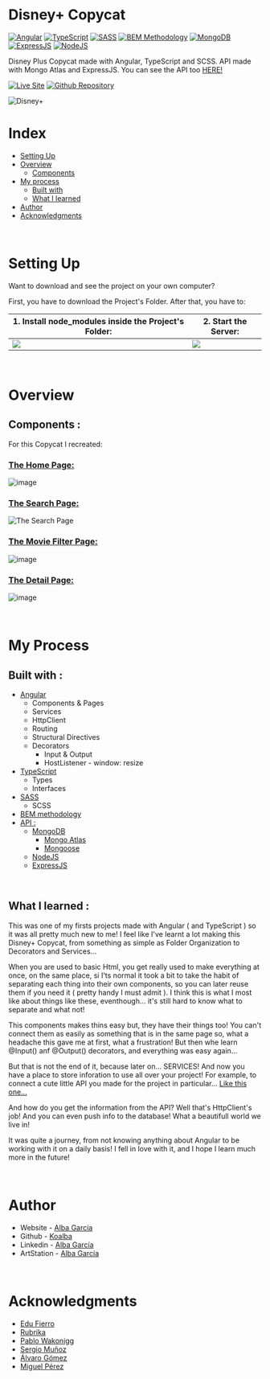 # Disney+ Copycat

[![Angular](https://img.shields.io/static/v1?label=&message=Angular&color=DD0031&logo=angular&logoColor=white&style=for-the-badge)](https://angular.io/)
[![TypeScript](https://img.shields.io/static/v1?label=&message=TypeScript&color=3178C6&logo=typescript&logoColor=white&style=for-the-badge)](https://www.typescriptlang.org/)
[![SASS](https://img.shields.io/static/v1?label=&message=SASS&color=CC6699&logo=sass&logoColor=white&style=for-the-badge)](https://www.typescriptlang.org/)
[![BEM Methodology](https://img.shields.io/static/v1?label=&message=BEM%20Methodology&color=17A1E6&logo=bem&logoColor=white&style=for-the-badge)](http://getbem.com/)
[![MongoDB](https://img.shields.io/static/v1?label=&message=MongoDB&color=47A248&logo=mongodb&logoColor=white&style=for-the-badge)](https://www.mongodb.com/es)
[![ExpressJS](https://img.shields.io/static/v1?label=&message=ExpressJS&color=F0D91E&logo=express&logoColor=black&style=for-the-badge)](https://expressjs.com/es/)
[![NodeJS](https://img.shields.io/static/v1?label=&message=NodeJS&color=339933&logo=nodedotjs&logoColor=white&style=for-the-badge)](https://nodejs.org/en/)

Disney Plus Copycat made with Angular, TypeScript and SCSS. API made with Mongo Atlas and ExpressJS. You can see the API too [HERE!](https://github.com/koalba/DisneyPlus_API)

[![Live Site](https://img.shields.io/static/v1?label=&message=Live%20Site&color=0ABF53&style=for-the-badge)](https://disney-plus-copycat.vercel.app/)
[![Github Repository](https://img.shields.io/static/v1?label=&message=Github%20Repository&color=0ABF53&style=for-the-badge&logo=github&logoColor=white)](https://github.com/koalba/DisneyPlus_Copycat)

![Disney+](https://user-images.githubusercontent.com/34134103/171468870-476c9942-485f-458c-ba82-4406479a4365.jpg)

# Index

- [Setting Up](#setting-up)
- [Overview](#overview)
  - [Components](#components)
- [My process](#my-process)
  - [Built with](#built-with)
  - [What I learned](#what-i-learned)
- [Author](#author)
- [Acknowledgments](#acknowledgments)

<p>&nbsp;</p>

# Setting Up

Want to download and see the project on your own computer?

First, you have to download the Project's Folder. After that, you have to:


|  1. Install node_modules inside the Project's Folder: |  2. Start the Server: |
|---|---|
|  <img src="https://user-images.githubusercontent.com/34134103/171472950-aae1b019-16bc-4106-a875-8adb8794f60c.png" /> |  <img src="https://user-images.githubusercontent.com/34134103/171473454-f00dd3f5-8c0b-42bc-84c5-19cc496050f8.png" /> |

<p>&nbsp;</p>

# Overview

## Components :

For this Copycat I recreated:

### [The Home Page:](https://disney-plus-copycat.vercel.app/)
![image](https://user-images.githubusercontent.com/34134103/171476129-56618e2d-4131-4a1d-9253-97a41a77d328.png)

### [The Search Page:](https://disney-plus-copycat.vercel.app/search)
![The Search Page](https://user-images.githubusercontent.com/34134103/171475429-cd9c92ce-ef60-4927-8e81-97e7e4675bb4.png)

### [The Movie Filter Page:](https://disney-plus-copycat.vercel.app/movies)
![image](https://user-images.githubusercontent.com/34134103/171476206-df71e501-0804-4b5c-9cde-e794405f7a97.png)

### [The Detail Page:](https://disney-plus-copycat.vercel.app/movies/628628211809e29b6438b8c1)
![image](https://user-images.githubusercontent.com/34134103/171476260-6f841543-02b2-4a6c-9c5c-ae89c70407c7.png)

<p>&nbsp;</p>

# My Process

## Built with :

- [Angular](https://angular.io/)
  - Components & Pages
  - Services
  - HttpClient
  - Routing
  - Structural Directives
  - Decorators
    - Input & Output
    - HostListener - window: resize
- [TypeScript](https://www.typescriptlang.org/)
  - Types
  - Interfaces
- [SASS](https://sass-lang.com/)
  - SCSS
- [BEM methodology](http://getbem.com/)
- [API :](https://github.com/koalba/DisneyPlus_API)
  - [MongoDB](https://www.mongodb.com/es)
    - [Mongo Atlas](https://www.mongodb.com/cloud/atlas/lp/try2?utm_source=google&utm_campaign=gs_emea_spain_search_core_brand_atlas_desktop&utm_term=mongo%20atlas&utm_medium=cpc_paid_search&utm_ad=e&utm_ad_campaign_id=12212624563&adgroup=115749706943&gclid=CjwKCAjw7cGUBhA9EiwArBAvouj0Dg70A3cQP_dPLQAHqR8xvC2PysrR09YofRBvdH5d58-CgNTQ1RoCGVYQAvD_BwE)
    - [Mongoose](https://mongoosejs.com/)
  - [NodeJS](https://nodejs.org/en/)
  - [ExpressJS](https://expressjs.com/es/)

<p>&nbsp;</p>

## What I learned :

This was one of my firsts projects made with Angular ( and TypeScript ) so it was all pretty much new to me! I feel like I've learnt a lot making this Disney+ Copycat, from something as simple as Folder Organization to Decorators and Services...

When you are used to basic Html, you get really used to make everything at once, on the same place, si I'ts normal it took a bit to take the habit of separating each thing into their own components, so you can later reuse them if you need it ( pretty handy I must admit ). I think this is what I most like about things like these, eventhough... it's still hard to know what to separate and what not!

This components makes thins easy but, they have their things too! You can't connect them as easily as something that is in the same page so, what a headache this gave me at first, what a frustration! But then whe learn @Input() anf @Output() decorators, and everything was easy again...

But that is not the end of it, because later on... SERVICES! And now you have a place to store inforation to use all over your project! For example, to connect a cute little API you made for the project in particular... [Like this one...](https://github.com/koalba/DisneyPlus_API)

And how do you get the information from the API? Well that's HttpClient's job! And you can even push info to the database! What a beautifull world we live in!

It was quite a journey, from not knowing anything about Angular to be working with it on a daily basis! I fell in love with it, and I hope I learn much more in the future!

<p>&nbsp;</p>

# Author

- Website - [Alba García](https://koalba.com/)
- Github - [Koalba](https://github.com/koalba)
- Linkedin - [Alba García](https://es.linkedin.com/in/koalba)
- ArtStation - [Alba García](https://www.artstation.com/koal_art)

<p>&nbsp;</p>

# Acknowledgments

- [Edu Fierro](https://www.youtube.com/c/EduardoFierroPro)
- [Rubrika](https://rubrika.es/)
- [Pablo Wakonigg](https://github.com/pablowako)
- [Sergio Muñoz](https://github.com/sergiomogm)
- [Álvaro Gómez](https://github.com/GomezRM)
- [Miguel Pérez](https://github.com/MiguelPraw)
